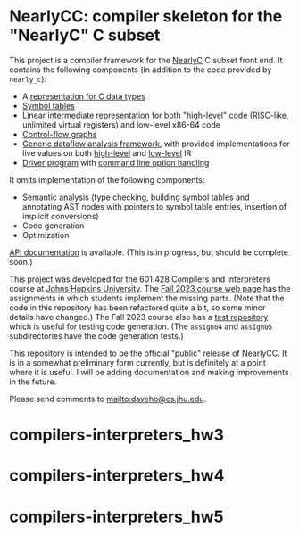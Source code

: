 # NearlyCC: compiler skeleton for the "NearlyC" C subset

This project is a compiler framework for the [NearlyC](https://github.com/daveho/nearly_c)
C subset front end. It contains the following components (in addition to the code provided
by `nearly_c`):

* A [representation for C data types](https://daveho.github.io/nearly_cc/classType.html)
* [Symbol tables](https://daveho.github.io/nearly_cc/classSymbolTable.html)
* [Linear intermediate representation](https://daveho.github.io/nearly_cc/classInstructionSequence.html)
  for both "high-level" code (RISC-like, unlimited virtual registers)
  and low-level x86-64 code
* [Control-flow graphs](https://daveho.github.io/nearly_cc/classControlFlowGraph.html)
* [Generic dataflow analysis framework](https://daveho.github.io/nearly_cc/classDataflow.html),
  with provided implementations for live values on both
  [high-level](https://daveho.github.io/nearly_cc/classLiveVregsAnalysis.html) and
  [low-level](https://daveho.github.io/nearly_cc/classLiveMregsAnalysis.html)
  IR
* [Driver program](https://daveho.github.io/nearly_cc/main_8cpp.html) with
  [command line option handling](https://daveho.github.io/nearly_cc/classOptions.html)

It omits implementation of the following components:

* Semantic analysis (type checking, building symbol tables and annotating
  AST nodes with pointers to symbol table entries, insertion of implicit conversions)
* Code generation
* Optimization

[API documentation](https://daveho.github.io/nearly_cc) is available.
(This is in progress, but should be complete soon.)

This project was developed for the 601.428 Compilers and Interpreters
course at [Johns Hopkins University](http://www.jhu.edu/). The
[Fall 2023 course web page](https://jhucompilers.github.io/fall2023)
has the assignments in which students implement the missing parts.
(Note that the code in this repository has been refactored quite a bit,
so some minor details have changed.)  The Fall 2023 course also has
a [test repository](https://github.com/jhucompilers.github.io/fall2023-tests)
which is useful for testing code generation. (The `assign04` and
`assign05` subdirectories have the code generation tests.)

This repository is intended to be the official "public" release of
NearlyCC. It is in a somewhat preliminary form currently, but is
definitely at a point where it is useful. I will be adding documentation
and making improvements in the future.

Please send comments to <mailto:daveho@cs.jhu.edu>.
# compilers-interpreters_hw3
# compilers-interpreters_hw4
# compilers-interpreters_hw5
